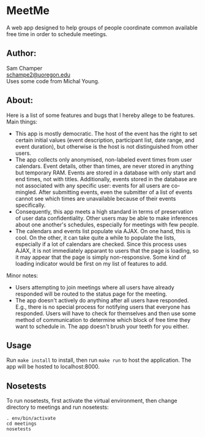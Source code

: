 # MeetMe
A web app designed to help groups of people coordinate common available free time in order to schedule meetings.  

## Author:
Sam Champer  
schampe2@uoregon.edu  
Uses some code from Michal Young.  

## About:
Here is a list of some features and bugs that I hereby allege to be features.  
Main things:
- This app is mostly democratic. The host of the event has the right to set certain initial values (event description, participant list, date range, and event duration), but otherwise is the host is not distinguished from other users.
- The app collects only anonymised, non-labeled event times from user calendars. Event details, other than times, are never stored in anything but temporary RAM. Events are stored in a database with only start and end times, not with titles. Additionally, events stored in the database are not associated with any specific user: events for all users are co-mingled. After submitting events, even the submitter of a list of events cannot see which times are unavailable because of their events specifically.
- Consequently, this app meets a high standard in terms of preservation of user data confidentiality. Other users may be able to make inferences about one another's schedules, especially for meetings with few people.
- The calendars and events list populate via AJAX. On one hand, this is cool. On the other, it can take quite a while to populate the lists, especially if a lot of calendars are checked. Since this process uses AJAX, it is not immediately apparant to users that the page is loading, so it may appear that the page is simply non-responsive. Some kind of loading indicator would be first on my list of features to add.  

Minor notes:
- Users attempting to join meetings where all users have already responded will be routed to the status page for the meeting.
- The app doesn't actively do anything after all users have responded. E.g., there is no special process for notifying users that everyone has responded. Users will have to check for themselves and then use some method of communication to determine which block of free time they want to schedule in. The app doesn't brush your teeth for you either.

## Usage

Run ```make install``` to install, then run ```make run``` to host the application. The app will be hosted to localhost:8000.  

## Nosetests

To run nosetests, first activate the virtual environment, then change directory to meetings and run nosetests:

```
. env/bin/activate
cd meetings
nosetests
```
